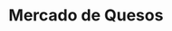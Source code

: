 ---
title: "Mercado de Quesos"
url: /ciudad-autonoma-de-buenos-aires/mercado-de-quesos/
shop: charcutería
---
